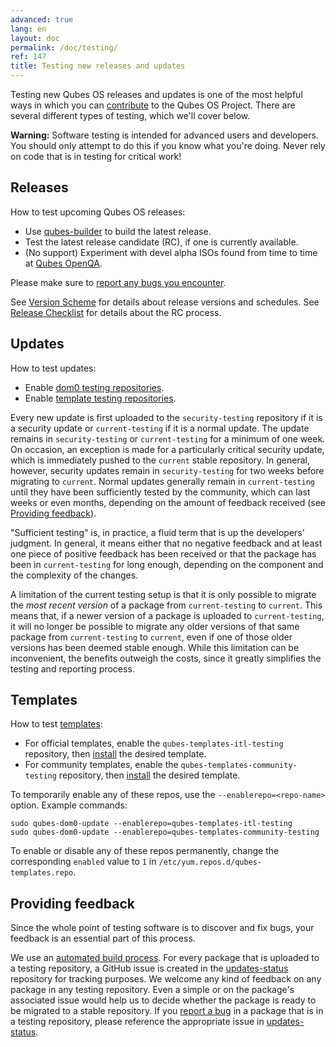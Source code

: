 ```yaml
---
advanced: true
lang: en
layout: doc
permalink: /doc/testing/
ref: 147
title: Testing new releases and updates
---
```


Testing new Qubes OS releases and updates is one of the most helpful ways in
which you can [contribute](/doc/contributing/) to the Qubes OS Project. There
are several different types of testing, which we'll cover below.

**Warning:** Software testing is intended for advanced users and developers.
You should only attempt to do this if you know what you're doing. Never rely on
code that is in testing for critical work!

## Releases

How to test upcoming Qubes OS releases:

* Use [qubes-builder](/doc/qubes-builder/) to build the latest release.
* Test the latest release candidate (RC), if one is currently available.
* (No support) Experiment with devel alpha ISOs found from time to time at
  [Qubes OpenQA](https://openqa.qubes-os.org/).

Please make sure to [report any bugs you encounter](/doc/issue-tracking/).

See [Version Scheme](/doc/version-scheme/) for details about release versions
and schedules. See [Release Checklist](/doc/releases/todo/) for details about
the RC process.

## Updates

How to test updates:

* Enable [dom0 testing
  repositories](/doc/how-to-install-software-in-dom0/#testing-repositories).
* Enable [template testing
  repositories](/doc/how-to-install-software/#testing-repositories).

Every new update is first uploaded to the `security-testing` repository if it
is a security update or `current-testing` if it is a normal update. The update
remains in `security-testing` or `current-testing` for a minimum of one week.
On occasion, an exception is made for a particularly critical security update,
which is immediately pushed to the `current` stable repository. In general,
however, security updates remain in `security-testing` for two weeks before
migrating to `current`. Normal updates generally remain in `current-testing`
until they have been sufficiently tested by the community, which can last weeks
or even months, depending on the amount of feedback received (see [Providing
feedback](#providing-feedback)).

"Sufficient testing" is, in practice, a fluid term that is up the developers'
judgment. In general, it means either that no negative feedback and at least
one piece of positive feedback has been received or that the package has been
in `current-testing` for long enough, depending on the component and the
complexity of the changes.

A limitation of the current testing setup is that it is only possible to
migrate the *most recent version* of a package from `current-testing` to
`current`. This means that, if a newer version of a package is uploaded to
`current-testing`, it will no longer be possible to migrate any older versions
of that same package from `current-testing` to `current`, even if one of those
older versions has been deemed stable enough. While this limitation can be
inconvenient, the benefits outweigh the costs, since it greatly simplifies the
testing and reporting process.

## Templates

How to test [templates](/doc/templates/):

* For official templates, enable the `qubes-templates-itl-testing` repository,
  then [install](/doc/templates/#installing) the desired template.
* For community templates, enable the `qubes-templates-community-testing`
  repository, then [install](/doc/templates/#installing) the desired template.

To temporarily enable any of these repos, use the `--enablerepo=<repo-name>`
option. Example commands:

```
sudo qubes-dom0-update --enablerepo=qubes-templates-itl-testing
sudo qubes-dom0-update --enablerepo=qubes-templates-community-testing
```

To enable or disable any of these repos permanently, change the corresponding
`enabled` value to `1` in `/etc/yum.repos.d/qubes-templates.repo`.

## Providing feedback

Since the whole point of testing software is to discover and fix bugs, your
feedback is an essential part of this process.

We use an [automated build
process](https://github.com/QubesOS/qubes-infrastructure/blob/master/README.md).
For every package that is uploaded to a testing repository, a GitHub issue is
created in the
[updates-status](https://github.com/QubesOS/updates-status/issues) repository
for tracking purposes. We welcome any kind of feedback on any package in any
testing repository. Even a simple <span class="fa fa-thumbs-up" title="Thumbs
Up"></span> or <span class="fa fa-thumbs-down" title="Thumbs Down"></span> on
the package's associated issue would help us to decide whether the package is
ready to be migrated to a stable repository. If you [report a
bug](/doc/issue-tracking/) in a package that is in a testing repository, please
reference the appropriate issue in
[updates-status](https://github.com/QubesOS/updates-status/issues).
